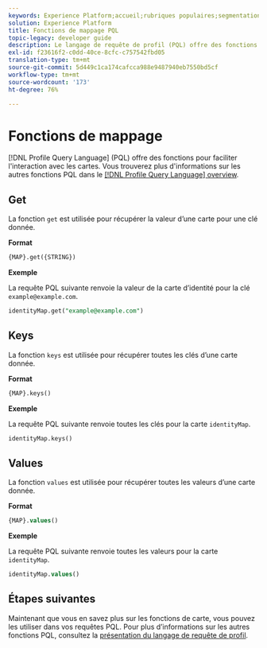 ```yaml
---
keywords: Experience Platform;accueil;rubriques populaires;segmentation;Segmentation;Segmentation Service;pql;PQL;Profil Requête Language;map fonctions;map;
solution: Experience Platform
title: Fonctions de mappage PQL
topic-legacy: developer guide
description: Le langage de requête de profil (PQL) offre des fonctions pour faciliter l’interaction avec des cartes.
exl-id: f23616f2-c0dd-40ce-8cfc-c757542fbd05
translation-type: tm+mt
source-git-commit: 5d449c1ca174cafcca988e9487940eb7550bd5cf
workflow-type: tm+mt
source-wordcount: '173'
ht-degree: 76%

---
```


# Fonctions de mappage

[!DNL Profile Query Language] (PQL) offre des fonctions pour faciliter l&#39;interaction avec les cartes. Vous trouverez plus d&#39;informations sur les autres fonctions PQL dans le [[!DNL Profile Query Language] overview](./overview.md).

## Get

La fonction `get` est utilisée pour récupérer la valeur d’une carte pour une clé donnée.

**Format**

```sql
{MAP}.get({STRING})
```

**Exemple**

La requête PQL suivante renvoie la valeur de la carte d’identité pour la clé `example@example.com`.

```sql
identityMap.get("example@example.com")
```

## Keys

La fonction `keys` est utilisée pour récupérer toutes les clés d’une carte donnée.

**Format**

```sql
{MAP}.keys()
```

**Exemple**

La requête PQL suivante renvoie toutes les clés pour la carte `identityMap`.

```sql
identityMap.keys()
```

## Values

La fonction `values` est utilisée pour récupérer toutes les valeurs d’une carte donnée.

**Format**

```sql
{MAP}.values()
```

**Exemple**

La requête PQL suivante renvoie toutes les valeurs pour la carte `identityMap`.

```sql
identityMap.values()
```

## Étapes suivantes

Maintenant que vous en savez plus sur les fonctions de carte, vous pouvez les utiliser dans vos requêtes PQL. Pour plus d’informations sur les autres fonctions PQL, consultez la [présentation du langage de requête de profil](./overview.md).
